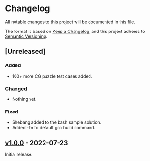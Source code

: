 # Changelog

All notable changes to this project will be documented in this file.

The format is based on [Keep a Changelog](https://keepachangelog.com/en/1.0.0/),
and this project adheres to [Semantic Versioning](https://semver.org/spec/v2.0.0.html).

## [Unreleased]

### Added

- 100+ more CG puzzle test cases added.

### Changed

- Nothing yet.

### Fixed

- Shebang added to the bash sample solution.
- Added -lm to default gcc build command.

## [v1.0.0](https://github.com/tbali0524/cgtest) - 2022-07-23

Initial release.
